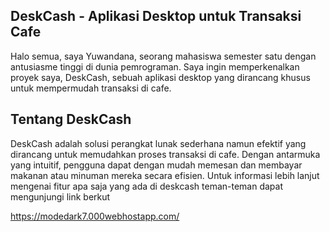 ## DeskCash - Aplikasi Desktop untuk Transaksi Cafe
Halo semua, saya Yuwandana, seorang mahasiswa semester satu dengan antusiasme tinggi di dunia pemrograman. Saya ingin memperkenalkan proyek saya, DeskCash, sebuah aplikasi desktop yang dirancang khusus untuk mempermudah transaksi di cafe.

## Tentang DeskCash
DeskCash adalah solusi perangkat lunak sederhana namun efektif yang dirancang untuk memudahkan proses transaksi di cafe. Dengan antarmuka yang intuitif, pengguna dapat dengan mudah memesan dan membayar makanan atau minuman mereka secara efisien. Untuk informasi lebih lanjut mengenai fitur apa saja yang ada di deskcash teman-teman dapat mengunjungi link berkut

https://modedark7.000webhostapp.com/


